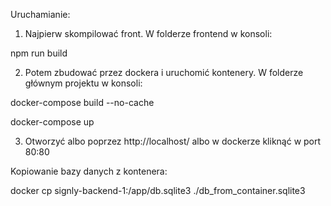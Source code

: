 Uruchamianie:
1. Najpierw skompilować front.
W folderze frontend w konsoli:

npm run build

2. Potem zbudować przez dockera i uruchomić kontenery.
W folderze głównym projektu w konsoli:
 
docker-compose build --no-cache

docker-compose up

3. Otworzyć albo poprzez http://localhost/ albo w dockerze kliknąć w port 80:80 

Kopiowanie bazy danych z kontenera:

docker cp signly-backend-1:/app/db.sqlite3 ./db_from_container.sqlite3
